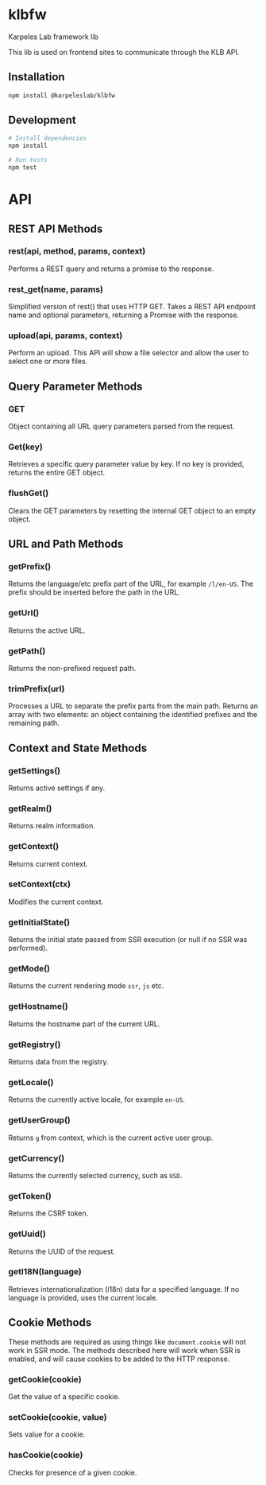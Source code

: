# klbfw

Karpeles Lab framework lib

This lib is used on frontend sites to communicate through the KLB API.

## Installation

```bash
npm install @karpeleslab/klbfw
```

## Development

```bash
# Install dependencies
npm install

# Run tests
npm test
```

# API

## REST API Methods

### rest(api, method, params, context)

Performs a REST query and returns a promise to the response.

### rest_get(name, params)

Simplified version of rest() that uses HTTP GET. Takes a REST API endpoint name and optional parameters, returning a Promise with the response.

### upload(api, params, context)

Perform an upload. This API will show a file selector and allow the user to select one or more files.

## Query Parameter Methods

### GET

Object containing all URL query parameters parsed from the request.

### Get(key)

Retrieves a specific query parameter value by key. If no key is provided, returns the entire GET object.

### flushGet()

Clears the GET parameters by resetting the internal GET object to an empty object.

## URL and Path Methods

### getPrefix()

Returns the language/etc prefix part of the URL, for example `/l/en-US`. The prefix should be inserted before the path in the URL.

### getUrl()

Returns the active URL.

### getPath()

Returns the non-prefixed request path.

### trimPrefix(url)

Processes a URL to separate the prefix parts from the main path. Returns an array with two elements: an object containing the identified prefixes and the remaining path.

## Context and State Methods

### getSettings()

Returns active settings if any.

### getRealm()

Returns realm information.

### getContext()

Returns current context.

### setContext(ctx)

Modifies the current context.

### getInitialState()

Returns the initial state passed from SSR execution (or null if no SSR was performed).

### getMode()

Returns the current rendering mode `ssr`, `js` etc.

### getHostname()

Returns the hostname part of the current URL.

### getRegistry()

Returns data from the registry.

### getLocale()

Returns the currently active locale, for example `en-US`.

### getUserGroup()

Returns `g` from context, which is the current active user group.

### getCurrency()

Returns the currently selected currency, such as `USD`.

### getToken()

Returns the CSRF token.

### getUuid()

Returns the UUID of the request.

### getI18N(language)

Retrieves internationalization (i18n) data for a specified language. If no language is provided, uses the current locale.

## Cookie Methods

These methods are required as using things like `document.cookie` will not work in SSR mode. The methods described here will work when SSR is enabled, and will cause cookies to be added to the HTTP response.

### getCookie(cookie)

Get the value of a specific cookie.

### setCookie(cookie, value)

Sets value for a cookie.

### hasCookie(cookie)

Checks for presence of a given cookie.
